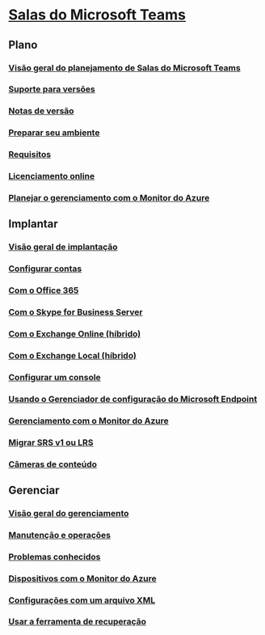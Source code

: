 # [Salas do Microsoft Teams](index.md)
## Plano
### [Visão geral do planejamento de Salas do Microsoft Teams](rooms-plan.md)
### [Suporte para versões](rooms-lifecycle-support.md)
### [Notas de versão](rooms-release-note.md)
### [Preparar seu ambiente](rooms-prep.md)
### [Requisitos](requirements.md)
### [Licenciamento online](rooms-licensing.md)
### [Planejar o gerenciamento com o Monitor do Azure](azure-monitor-plan.md)

## Implantar
### [Visão geral de implantação](rooms-deploy.md)
### [Configurar contas](rooms-configure-accounts.md)
### [Com o Office 365](with-office-365.md)
### [Com o Skype for Business Server](with-skype-for-business-server-2015.md)
### [Com o Exchange Online (híbrido)](with-exchange-online.md)
### [Com o Exchange Local (híbrido)](with-exchange-on-premises.md)
### [Configurar um console](console.md)
### [Usando o Gerenciador de configuração do Microsoft Endpoint](rooms-scale.md)
### [Gerenciamento com o Monitor do Azure](azure-monitor-deploy.md)
### [Migrar SRS v1 ou LRS](lrs-migration.md)
### [Câmeras de conteúdo](content-camera.md)

## Gerenciar
### [Visão geral do gerenciamento](rooms-manage.md)
### [Manutenção e operações](rooms-operations.md)
### [Problemas conhecidos](known-issues.md)
### [Dispositivos com o Monitor do Azure](azure-monitor-manage.md)
### [Configurações com um arquivo XML](xml-config-file.md)
### [Usar a ferramenta de recuperação](recovery-tool.md)

